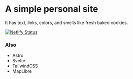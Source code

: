 # A simple personal site

It has text, links, colors, and smells like fresh baked cookies.

[![Netlify Status](https://api.netlify.com/api/v1/badges/f2ffdee7-cfbf-4e6f-a27f-11adc540771a/deploy-status)](https://app.netlify.com/sites/zanetaylor/deploys)

### Also

- Astro
- Svelte
- TailwindCSS
- MapLibre
